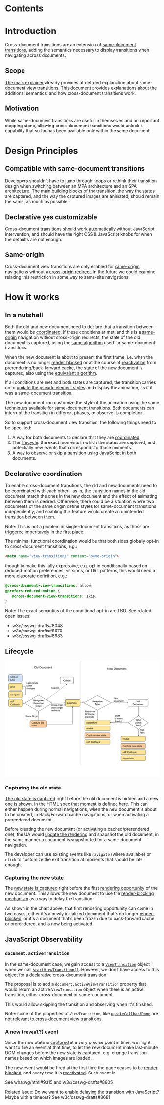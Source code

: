 # Contents

# Introduction

Cross-document transitions are an extension of [same-document transitions](https://drafts.csswg.org/css-view-transitions-1/), adding the semantics necessary to display transitions when navigating
across documents.

## Scope
[The main explainer](explainer.md) already provides af detailed explanation about same-document
view transitions. This document provides explanations about the additional semantics, and how
cross-document transitions work.

## Motivation

While same-document transitions are useful in themselves and an important stepping stone, allowing
cross-document transitions would unlock a capability that so far has been available only within the
same document.

# Design Principles

## Compatible with same-document transitions

Developers shouldn't have to jump through hoops or rethink their transition design when switching
between an MPA architecture and an SPA architecture. The main building blocks of the transition,
the way the states are captured, and the way the captured images are animated, should remain the
same, as much as possible.

## Declarative yes customizable

Cross-document transitions should work automatically without JavaScript intervention, and should
have the right CSS & JavaScript knobs for when the defaults are not enough.

## Same-origin

Cross-document view transitions are only enabled for [same-origin](https://html.spec.whatwg.org/multipage/browsers.html#same-origin) navigations without a
[cross-origin redirect](https://html.spec.whatwg.org/#unloading-documents:was-created-via-cross-origin-redirects).
In the future we could examine relaxing this restriction in some way to same-site navigations.

# How it works

## In a nutshell
Both the old and new document need to declare that a transition between them would be [coordinated](#declarative-coordination). If these conditions ar met, and this is a [same-origin](#same-origin) navigation without cross-origin redirects, the state of the old document is captured, using the
[same algorithm](https://drafts.csswg.org/css-view-transitions-1/#capture-old-state-algorithm) used
for same-document transitions.

When the new document is about to present the first frame, i.e. when
the document is no longer [render blocked](https://html.spec.whatwg.org/multipage/dom.html#render-blocked)
or at the course of [reactivation](https://html.spec.whatwg.org/multipage/browsing-the-web.html#reactivate-a-document) from prerendering/back-forward cache, the state of the new document is captured, also using the
[equivalent algorithm](https://drafts.csswg.org/css-view-transitions-1/#capture-new-state-algorithm).

If all conditions are met and both states are captured, the transition carries on to [update the pseudo element styles](https://drafts.csswg.org/css-view-transitions-1/#update-pseudo-element-styles) and display the animation, as if it was a same-document transition.

The new document can customize the style of the animation using the same techniques available for same-document transitions.
Both documents can interrupt the transition in different phases, or observe its completion.

So to support cross-document view transition, the following things need to be specified:

1. A way for both documents to declare that they are [coordinated](#declarative-coordination).
1. The [lifecycle](#lifecycle): the exact moments in which the states are captured, and potentially new events
   that corresponds to those moments.
1. A way to [observe](#javascript-observability) or skip a transition using JavaScript in both documents.


## Declarative coordination

To enable cross-document transitions, the old and new documents need to be coordinated with each
other - as in, the transition names in the old document match the ones in the new document and the effect of animating between them is desired. Otherwise, there could be a situation where two documents of the same origin define styles for same-document transitions independently, and enabling this feature would create an unintended transition between them.

Note: This is not a problem in single-document transitions, as those are triggered imperitavely in
the first place.

The minimal functional coordination would be that both sides globally opt-in to cross-document
transitions, e.g.:
```html
<meta name="view-transitions" content="same-origin">
```

though to make this fully expressive, e.g. opt in conditionally based on reduced-motion preferences,
versions, or URL patterns, this would need a more elaborate definition, e.g.:

```css
@cross-document-view-transitions: allow;
@prefers-reduced-motion {
   @cross-document-view-transitions: skip;
}
```

Note: The exact semantics of the conditional opt-in are TBD. See related open issues:
* w3c/csswg-drafts#8048
* w3c/csswg-drafts#8679
* w3c/csswg-drafts#8683

## Lifecycle

![Lifecycle chart for cross-document transitions](media/mpa-chart.svg)

### Capturing the old state

[The old state is captured](https://drafts.csswg.org/css-view-transitions-1/#capture-old-state-algorithm) right before the old document is hidden and a new one is shown.
In the HTML spec that moment is defined [here](https://html.spec.whatwg.org/#populating-a-session-history-entry:loading-a-document).
This can either happen during normal navigations, when the new document is about to be created,
in Back/Forward cache navigations, or when activating a prerendered document.

Before creating the new document (or activating a cached/prerendered one), the UA would [update the rendering](https://html.spec.whatwg.org/#update-the-rendering) and snapshot the old document, in the same manner a document is snapshotted for a same-document navigation.

The developer can use existing events like `navigate` (where available) or `click` to customize the
exit transition at moments that should be late enough.

### Capturing the new state

The [new state is captured](https://drafts.csswg.org/css-view-transitions-1/#capture-new-state-algorithm) right before the first [rendering opportunity](https://html.spec.whatwg.org/#rendering-opportunity)
of the new document. This allows the new document to use the
[render-blocking mechanism](https://html.spec.whatwg.org/#render-blocking-mechanism) as a way to
delay the transition.

As shown in the chart above, that first rendering opportunity can come in two cases, either
it's a newly initialized document that's no longer [render-blocked](https://html.spec.whatwg.org/multipage/dom.html#render-blocked), or it's a document that's been frozen due to back-forward cache
or prerendered, and is now being activated.

## JavaScript Observability

### `document.activeTransition`

In the same-document case, we gain access to a [`ViewTransition`](https://drafts.csswg.org/css-view-transitions-1/#viewtransition) object when we call [`startViewTransition()`](https://drafts.csswg.org/css-view-transitions-1/#ViewTransition-prepare). However, we don't have access to this
object for a declarative cross-document transition.

The proposal is to add a `document.activeViewTransition` property that would return an active `ViewTransition` object when there is an active transition, either cross-document or same-document.

This would allow skipping the transition and observing when it's finished.

Note: some of the properties of `ViewTransition`, like [`updateCallbackDone`](https://drafts.csswg.org/css-view-transitions-1/#dom-viewtransition-updatecallbackdone) are not relevant to cross-document
view transitions.

### A new (`reveal`?) event

Since the new state is [captured](#capturing-the-new-state) at a very precise point in time, we
might want to fire an event at that time, to let the new document make last-minute DOM changes
before the new state is captured, e.g. change transition names based on which images are loaded.

The new event would be fired at the first time the page ceases to be [render blocked](https://html.spec.whatwg.org/multipage/dom.html#render-blocked), and every time it is [reactivated](https://html.spec.whatwg.org/multipage/browsing-the-web.html#reactivate-a-document). Such event is

See whatwg/html#9315 and w3c/csswg-drafts#8805

Related Issue: Do we want to enable delaying the transition with JavaScript? Maybe with a timeout? See w3c/csswg-drafts#8681
